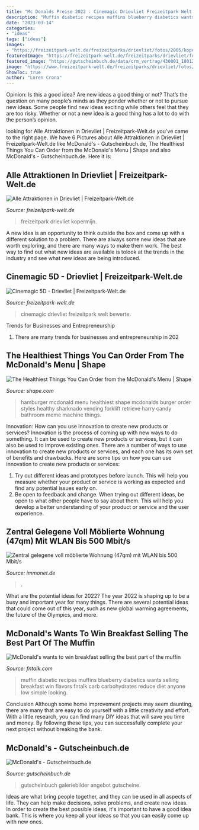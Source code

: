 ```yaml
---
title: "Mc Donalds Preise 2022 : Cinemagic Drievliet Freizeitpark Welt Bewerte"
description: "Muffin diabetic recipes muffins blueberry diabetics wants selling breakfast win flavors fntalk carb carbohydrates reduce diet anyone low simple looking"
date: "2023-03-14"
categories:
- "ideas"
tags: ["ideas"]
images:
- "https://freizeitpark-welt.de/freizeitparks/drievliet/fotos/2005/kopermijn02_preview.jpg"
featuredImage: "https://freizeitpark-welt.de/freizeitparks/drievliet/fotos/2005/kopermijn02_preview.jpg"
featured_image: "https://gutscheinbuch.de/data/crm_vertrag/430001_180129_125248MC/galerie/430001_180129_125248MC_galerie6_800px.jpg"
image: "https://www.freizeitpark-welt.de/freizeitparks/drievliet/fotos/2015/20150828_220652_2.jpg"
ShowToc: true
author: "Loren Crona"
---
```



Opinion: Is this a good idea?
Are new ideas a good thing or not? That’s the question on many people’s minds as they ponder whether or not to pursue new ideas. Some people find new ideas exciting while others feel that they are too risky. Whether or not a new idea is a good thing has a lot to do with the person’s opinion.

	

		
looking for Alle Attraktionen in Drievliet | Freizeitpark-Welt.de you've came to the right page. We have 6 Pictures about Alle Attraktionen in Drievliet | Freizeitpark-Welt.de like McDonald&#039;s - Gutscheinbuch.de, The Healthiest Things You Can Order from the McDonald&#039;s Menu | Shape and also McDonald&#039;s - Gutscheinbuch.de. Here it is:
		
    
## Alle Attraktionen In Drievliet | Freizeitpark-Welt.de

<img loading=lazy src="https://freizeitpark-welt.de/freizeitparks/drievliet/fotos/2005/kopermijn02_preview.jpg" onerror="this.onerror=null;this.src='https://tse3.mm.bing.net/th?id=OIP.1KsPI8IsQ64ozMwWRlwoLwAAAA&amp;pid=15.1';" alt="Alle Attraktionen in Drievliet | Freizeitpark-Welt.de">

_Source: freizeitpark-welt.de_

>freizeitpark drievliet kopermijn. 

	

A new idea is an opportunity to think outside the box and come up with a different solution to a problem. There are always some new ideas that are worth exploring, and there are many ways to make them work. The best way to find out what new ideas are available is tolook at the trends in the industry and see what new ideas are being introduced.

    
## Cinemagic 5D - Drievliet | Freizeitpark-Welt.de

<img loading=lazy src="https://www.freizeitpark-welt.de/freizeitparks/drievliet/fotos/2015/20150828_220652_2.jpg" onerror="this.onerror=null;this.src='https://tse3.mm.bing.net/th?id=OIP.GTjPsqytBuT9IJx9pJryBgHaFj&amp;pid=15.1';" alt="Cinemagic 5D - Drievliet | Freizeitpark-Welt.de">

_Source: freizeitpark-welt.de_

>cinemagic drievliet freizeitpark welt bewerte. 

	

Trends for Businesses and Entrepreneurship
1. There are many trends for businesses and entrepreneurship in 202
    
## The Healthiest Things You Can Order From The McDonald&#039;s Menu | Shape

<img loading=lazy src="https://static.onecms.io/wp-content/uploads/sites/35/2018/02/16182842/hamburger.jpg" onerror="this.onerror=null;this.src='https://tse2.mm.bing.net/th?id=OIP.nRHM_zqMkV7sc53_5C2IvwHaHa&amp;pid=15.1';" alt="The Healthiest Things You Can Order from the McDonald&#039;s Menu | Shape">

_Source: shape.com_

>hamburger mcdonald menu healthiest shape mcdonalds burger order styles healthy sharknado vending forklift retrieve harry candy bathroom meme machine things. 

	

Innovation: How can you use innovation to create new products or services?
Innovation is the process of coming up with new ways to do something. It can be used to create new products or services, but it can also be used to improve existing ones. There are a number of ways to use innovation to create new products or services, and each one has its own set of benefits and drawbacks. Here are some tips on how you can use innovation to create new products or services: 
1. Try out different ideas and prototypes before launch. This will help you measure whether your product or service is working as expected and find any potential issues early on. 
2. Be open to feedback and change. When trying out different ideas, be open to what other people have to say about them. This will help you develop a better understanding of your product or service and the user experience. 

    
## Zentral Gelegene Voll Möblierte Wohnung (47qm) Mit WLAN Bis 500 Mbit/s

<img loading=lazy src="https://i.immonet.de/79/06/29/812790629_456x257.jpg" onerror="this.onerror=null;this.src='https://tse1.mm.bing.net/th?id=OIP.wdgKpmh64SH1aaS8JpR-lAHIEB&amp;pid=15.1';" alt="Zentral gelegene voll möblierte Wohnung (47qm) mit WLAN bis 500 Mbit/s">

_Source: immonet.de_

>. 

	

What are the potential ideas for 2022?
The year 2022 is shaping up to be a busy and important year for many things. There are several potential ideas that could come out of this year, such as new global warming agreements, the future of the Olympics, and more.

    
## McDonald&#039;s Wants To Win Breakfast Selling The Best Part Of The Muffin

<img loading=lazy src="https://fntalk.com/wp-content/uploads/2018/06/b0fe950a7ce785f38afe533be4dcb1695f85d819.jpg" onerror="this.onerror=null;this.src='https://tse1.mm.bing.net/th?id=OIP.lZLWBO3AEuT9A7Nkj5PKrwHaEK&amp;pid=15.1';" alt="McDonald&#039;s wants to win breakfast selling the best part of the muffin">

_Source: fntalk.com_

>muffin diabetic recipes muffins blueberry diabetics wants selling breakfast win flavors fntalk carb carbohydrates reduce diet anyone low simple looking. 

	

Conclusion
Although some home improvement projects may seem daunting, there are many that are easy to do yourself with a little creativity and effort. With a little research, you can find many DIY ideas that will save you time and money. By following these tips, you can successfully complete your next project without breaking the bank.

    
## McDonald&#039;s - Gutscheinbuch.de

<img loading=lazy src="https://gutscheinbuch.de/data/crm_vertrag/430001_180129_125248MC/galerie/430001_180129_125248MC_galerie6_800px.jpg" onerror="this.onerror=null;this.src='https://tse1.mm.bing.net/th?id=OIP.c8Kj-jV4_egj3psS6AAEfgHaHM&amp;pid=15.1';" alt="McDonald&#039;s - Gutscheinbuch.de">

_Source: gutscheinbuch.de_

>gutscheinbuch galeriebilder angebot gutscheine. 

	

Ideas are what bring people together, and they can be used in all aspects of life. They can help make decisions, solve problems, and create new ideas. In order to create the best possible ideas, it's important to have a good idea bank. This is where you keep all your ideas so that you can easily come up with new ones.

